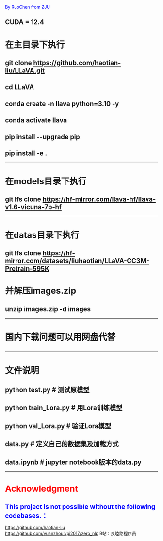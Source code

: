 <span style="color:rgb(0,0,255)">By RuoChen from ZJU</span>
## CUDA = 12.4
# 在主目录下执行
## git clone https://github.com/haotian-liu/LLaVA.git
## cd LLaVA
## conda create -n llava python=3.10 -y
## conda activate llava
## pip install --upgrade pip  
## pip install -e .
---
# 在models目录下执行
## git lfs clone https://hf-mirror.com/llava-hf/llava-v1.6-vicuna-7b-hf
---
# 在datas目录下执行
## git lfs clone https://hf-mirror.com/datasets/liuhaotian/LLaVA-CC3M-Pretrain-595K
# 并解压images.zip
## unzip images.zip -d images
---
# 国内下载问题可以用网盘代替
## 
---
# 文件说明
## python test.py  # 测试原模型
## python train_Lora.py  # 用Lora训练模型
## python val_Lora.py # 验证Lora模型
## data.py # 定义自己的数据集及加载方式
## data.ipynb # jupyter notebook版本的data.py
---
# <span style="color:red">Acknowledgment</span>
## <span style="color:blue">This project is not possible without the following codebases.：</span>
https://github.com/haotian-liu
https://github.com/yuanzhoulvpi2017/zero_nlp
B站：良睦路程序员
